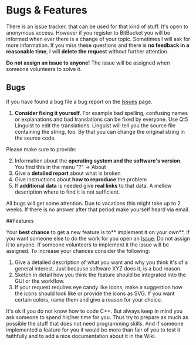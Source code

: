 # Bugs & Features

There is an issue tracker, that can be used for that kind of stuff. It's open to anonymous access. However if you register to BitBucket you will be informed when ever there is a change of your topic. Sometimes I will ask for more information. If you miss these questions and there is **no feedback in a reasonable time**, I will **delete the request** without further attention.

**Do not assign an issue to anyone!** The issue will be assigned when someone volunteers to solve it. 

## Bugs

If you have found a bug file a bug report on the [Issues](https://bitbucket.org/maproom/qmapshack/issues?status=new&status=open) page. 

1. **Consider fixing it yourself.** For example bad spelling, confusing names or explanations and bad translations can be fixed by everyone. Use Qt5 Linguist to edit the translations. Linguist will tell you the source file containing the string, too. By that you can change the original string in the source code. 

Please make sure to provide:

2. Information about the **operating system and the software's version**. You find this in the menu "?" -> About
3. Give a **detailed report** about what is broken
4. Give instructions about **how to reproduce** the problem
5. If **additional data** is needed give **real links** to that data. A mellow description where to find it is not sufficient.

All bugs will get some attention. Due to vacations this might take up to 2 weeks. If there is no answer after that period make yourself heard via email.

##Features

Your **best chance** to get a new feature is to** implement it on your own**. If you want someone else to do the work for you open an [Issue](https://bitbucket.org/maproom/qmapshack/issues?status=new&status=open). Do not assign it to anyone. If someone volunteers to implement it the issue will be assigned. To increase your chances consider the following:

1. Give a detailed description of what you want and why you think it's of a general interest. Just because software XYZ does it, is a bad reason. 
2. Sketch in detail how you think the feature should be integrated into the GUI or the workflow. 
3. If your request requires eye candy like icons, make a suggestion how the icons should look like or provide the icons as SVG. If you want certain colors, name them and give a reason for your choice. 

It's ok if you do not know how to code C++. But always keep in mind you ask someone to spend his/her time for you. Thus try to prepare  as much as possible the stuff that does not need programming skills. And if someone implemented a feature for you it would be more than fair of you to test it faithfully and to add a nice documentation about it in the Wiki. 
